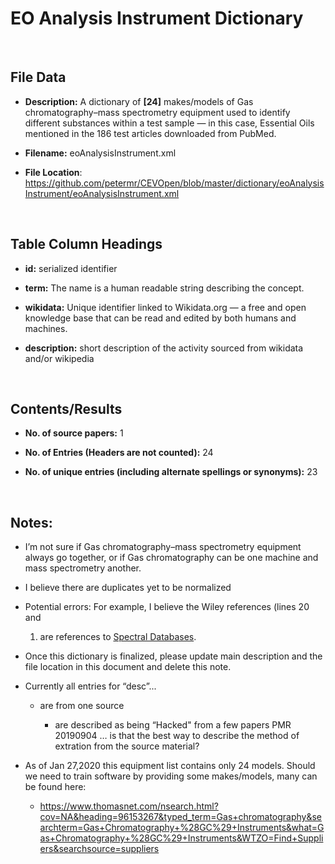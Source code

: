 **EO Analysis Instrument​​ Dictionary**
=====================================

 

File Data
---------

-   **Description:** A dictionary of **[24]** makes/models of Gas
    chromatography–mass spectrometry equipment used to identify different
    substances within a test sample — in this case, Essential Oils mentioned in
    the 186 test articles downloaded from PubMed.

-   **Filename:** eoAnalysisInstrument.xml

-   **File Location**:
    <https://github.com/petermr/CEVOpen/blob/master/dictionary/eoAnalysisInstrument/eoAnalysisInstrument.xml>

 

Table Column Headings
---------------------

-   **id:** serialized identifier

-   **term:** The name is a human readable string describing the concept.

-   **wikidata:** Unique identifier linked to Wikidata.org — a free and open
    knowledge base that can be read and edited by both humans and machines.

-   **description:** short description of the activity sourced from wikidata
    and/or wikipedia

 

Contents/Results
----------------

-   **No. of source papers:** 1

-   **No. of Entries (Headers are not counted):** 24

-   **No. of unique entries (including alternate spellings or synonyms):** 23

 

Notes:
------

-   I’m not sure if Gas chromatography–mass spectrometry equipment always go
    together, or if Gas chromatography can be one machine and mass spectrometry
    another.

-   I believe there are duplicates yet to be normalized

-   Potential errors: For example, I believe the Wiley references (lines 20 and

    1.  are references to [Spectral
        Databases](https://link.springer.com/article/10.1016/1044-0305(91)85012-U).

-   Once this dictionary is finalized, please update main description and the
    file location in this document and delete this note.

-   Currently all entries for “desc”...

    -   are from one source

        -   are described as being “Hacked" from a few papers PMR 20190904 … is
            that the best way to describe the method of extration from the
            source material?

-   As of Jan 27,2020 this equipment list contains only 24 models. Should we
    need to train software by providing some makes/models, many can be found
    here:

    -   <https://www.thomasnet.com/nsearch.html?cov=NA&heading=96153267&typed_term=Gas+chromatography&searchterm=Gas+Chromatography+%28GC%29+Instruments&what=Gas+Chromatography+%28GC%29+Instruments&WTZO=Find+Suppliers&searchsource=suppliers>
